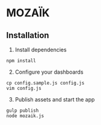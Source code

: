 MOZAÏK
======

Installation
------------

1. Install dependencies

```
npm install
```

2. Configure your dashboards

```
cp config.sample.js config.js
vim config.js
```

3. Publish assets and start the app

```
gulp publish
node mozaik.js
```